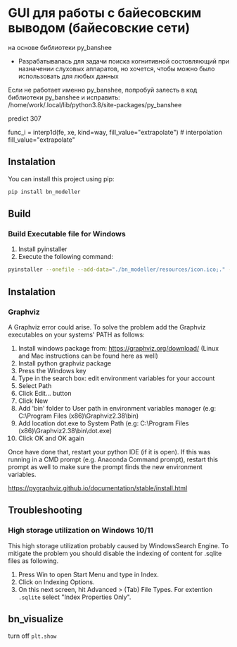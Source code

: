 # GUI для работы с байесовским выводом (байесовские сети)

на основе библиотеки py_banshee


- Разрабатывалась для задачи поиска когнитивной состовляющий при назначении слуховых аппаратов, но хочется, чтобы можно было использовать для любых данных

Если не работает именно py_banshee, попробуй залесть в код библиотеки py_banshee и исправить:
/home/work/.local/lib/python3.8/site-packages/py_banshee

predict 307

func_i = interp1d(fe, xe, kind=way, fill_value="extrapolate")  # interpolation fill_value="extrapolate"

## Instalation

You can install this project using pip:

```bash
pip install bn_modeller
```

## Build

### Build Executable file for Windows

1. Install pyinstaller
2. Execute the following command:
```bash
pyinstaller --onefile --add-data="./bn_modeller/resources/icon.ico;." --icon=./bn_modeller/resources/icon.ico --name=bn_modeller.exe --windowed ./bn_modeller/app.py

```
## Instalation

### Graphviz

A Graphviz error could arise.
To solve the problem add the Graphviz executables on your systems' PATH as follows:

1. Install windows package from: https://graphviz.org/download/ (Linux and Mac instructions can be found here as well)
2. Install python graphviz package
3. Press the Windows key
4. Type in the search box: edit environment variables for your account
5. Select Path
6. Click Edit… button
7. Click New
8. Add 'bin' folder to User path in environment variables manager (e.g: C:\Program Files (x86)\Graphviz2.38\bin)
9. Add location dot.exe to System Path (e.g: C:\Program Files (x86)\Graphviz2.38\bin\dot.exe)
10. Click OK and OK again

Once have done that, restart your python IDE (if it is open). If this was running in a CMD prompt (e.g.
Anaconda Command prompt), restart this prompt as well to make sure the prompt finds the new
environment variables.

https://pygraphviz.github.io/documentation/stable/install.html

## Troubleshooting

### High storage utilization on Windows 10/11

This high storage utilization probably caused by WindowsSearch Engine. To mitigate the problem you should disable the indexing of content for .sqlite files as following.

1. Press Win to open Start Menu and type in Index.
2. Click on Indexing Options.
3. On this next screen, hit Advanced > (Tab) File Types. For extention `.sqlite` select "Index Properties Only".

## bn_visualize

turn off ```plt.show```
